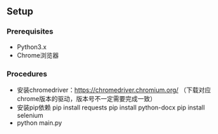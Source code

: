 ## Setup


### Prerequisites
- Python3.x
- Chrome浏览器


### Procedures
- 安装chromedriver：https://chromedriver.chromium.org/
（下载对应chrome版本的驱动，版本号不一定需要完成一致）
- 安装pip依赖
pip install requests
pip install python-docx
pip install selenium
- python main.py
